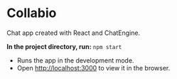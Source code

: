 # Collabio

Chat app created with React and ChatEngine.

**In the project directory, run:**
`npm start`
* Runs the app in the development mode.
* Open [http://localhost:3000](http://localhost:3000) to view it in the browser.
